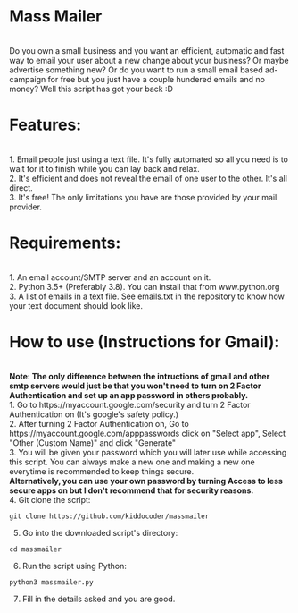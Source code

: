 <h1>Mass Mailer</h1><br>
Do you own a small business and you want an efficient, automatic and fast way to email your user about a new change about your business? Or maybe advertise something new?
Or do you want to run a small email based ad-campaign for free but you just have a couple hundered emails and no money?
Well this script has got your back :D
<br>
<h1>Features:</h1><br>
1. Email people just using a text file. It's fully automated so all you need is to wait for it to finish while you can lay back and relax.<br>
2. It's efficient and does not reveal the email of one user to the other. It's all direct.<br>
3. It's free! The only limitations you have are those provided by your mail provider.<br>

<h1>Requirements:</h1><br>
1. An email account/SMTP server and an account on it.<br>
2. Python 3.5+ (Preferably 3.8). You can install that from www.python.org<br>
3. A list of emails in a text file. See emails.txt in the repository to know how your text document should look like.<br>

<h1>How to use (Instructions for Gmail):</h1><br>
<b>Note: The only difference between the intructions of gmail and other smtp servers would just be that you won't need to turn on 2 Factor Authentication and set up an app password in others probably.</b><br>
1. Go to https://myaccount.google.com/security and turn 2 Factor Authentication on (It's google's safety policy.)<br>
2. After turning 2 Factor Authentication on, Go to https://myaccount.google.com/apppasswords click on "Select app", Select "Other (Custom Name)" and click "Generate"<br>
3. You will be given your password which you will later use while accessing this script. You can always make a new one and making a new one everytime is recommended to keep things secure.<br>
<b>Alternatively, you can use your own password by turning Access to less secure apps on but I don't recommend that for security reasons.</b><br>
4. Git clone the script:<br>




```
git clone https://github.com/kiddocoder/massmailer
```




5. Go into the downloaded script's directory:




```
cd massmailer
```




6. Run the script using Python:




```
python3 massmailer.py
```





7. Fill in the details asked and you are good.<br>




